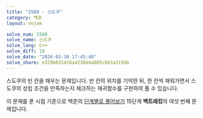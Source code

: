 ```yaml
---
title: "2580 - 스도쿠"
category: 백준
layout: nojam

solve_num: 2580
solve_name: 스도쿠
solve_lang: C++
solve_diff: 19
solve_date: "2020-03-30 17:45:40"
solve_share: e329b031416a4236b4a805c863a3159b
---
```


스도쿠의 빈 칸을 채우는 문제입니다. 빈 칸의 위치를 기억한 뒤, 한 칸씩 채워가면서 스도쿠의 성립 조건을 만족하는지 체크하는 재귀함수를 구현하여 풀 수 있습니다.

이 문제를 푼 시점 기준으로 백준의 [단계별로 풀어보기](http://noj.am/p/s) 15단계 **백트래킹**의 여섯 번째 문제입니다.
